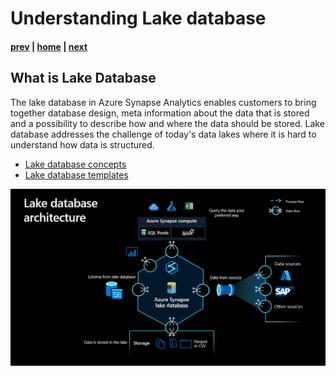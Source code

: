 # Understanding Lake database

#### [prev](./introduction.md) | [home](./readme.md)  | [next](./mapdata.md)

## What is Lake Database
The lake database in Azure Synapse Analytics enables customers to bring together database design, meta information about the data that is stored and a possibility to describe how and where the data should be stored. Lake database addresses the challenge of today's data lakes where it is hard to understand how data is structured.
* [Lake database concepts](https://docs.microsoft.com/en-us/azure/synapse-analytics/database-designer/concepts-lake-database)
* [Lake database templates](https://docs.microsoft.com/en-us/azure/synapse-analytics/database-designer/concepts-database-templates)

![](/images/lakedatabase.png)